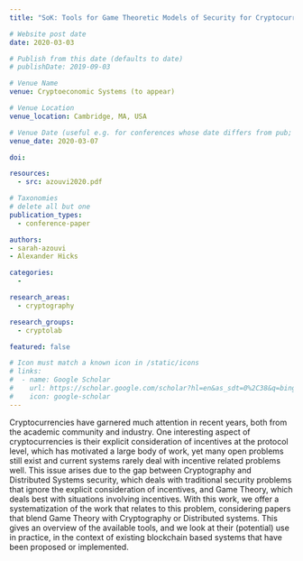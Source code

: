 ```yaml
---
title: "SoK: Tools for Game Theoretic Models of Security for Cryptocurrencies"

# Website post date
date: 2020-03-03

# Publish from this date (defaults to date)
# publishDate: 2019-09-03

# Venue Name
venue: Cryptoeconomic Systems (to appear)

# Venue Location
venue_location: Cambridge, MA, USA

# Venue Date (useful e.g. for conferences whose date differs from pub; defaults to date)
venue_date: 2020-03-07

doi:

resources:
  - src: azouvi2020.pdf

# Taxonomies
# delete all but one
publication_types:
  - conference-paper

authors:
- sarah-azouvi
- Alexander Hicks

categories:
  -

research_areas:
  - cryptography

research_groups:
  - cryptolab

featured: false

# Icon must match a known icon in /static/icons
# links:
#  - name: Google Scholar
#    url: https://scholar.google.com/scholar?hl=en&as_sdt=0%2C38&q=bing&btnG=
#    icon: google-scholar
---
```


Cryptocurrencies have garnered much attention in recent years, both from the academic community and industry. One interesting aspect of cryptocurrencies is their explicit consideration of incentives at the protocol level, which has motivated a large body of work, yet many open problems still exist and current systems rarely deal with incentive related problems well. This issue arises due to the gap between Cryptography and Distributed Systems security, which deals with traditional security problems that ignore the explicit consideration of incentives, and Game Theory, which deals best with situations involving incentives. With this work, we offer a systematization of the work that relates to this problem, considering papers that blend Game Theory with Cryptography or Distributed systems. This gives an overview of the available tools, and we look at their (potential) use in practice, in the context of existing blockchain based systems that have been proposed or implemented.
